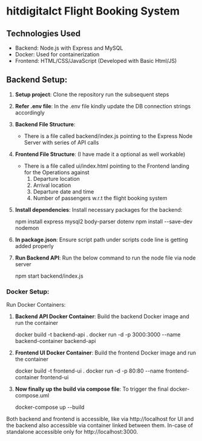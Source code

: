 # hitdigitalct Flight Booking System

## Technologies Used

- Backend: Node.js with Express and MySQL
- Docker: Used for containerization
- Frontend: HTML/CSS/JavaScript (Developed with Basic Html/JS)

## Backend Setup:

1. **Setup project**:
   Clone the repository run the subsequent steps 

2. **Refer .env  file**:
    In the .env file kindly update the DB connection strings accordingly

3. **Backend File Structure**:
    
    - There is a file called backend/index.js pointing to the Express Node Server with series of API calls

4. **Frontend File Structure**: (I have made it a optional as well workable)
    
    - There is a file called ui/index.html pointing to the Frontend landing for the Operations against
        1.	Departure location
        2.	Arrival location
        3.	Departure date and time
        4.	Number of passengers
      w.r.t the flight booking system

5. **Install dependencies**:
   Install necessary packages for the backend:

    npm install express mysql2 body-parser dotenv
    npm install --save-dev nodemon

6. **In package.json**:
   Ensure script path under scripts code line is getting added properly

7. **Run Backend API**:
   Run the below command to run the node file via node server

   npm start backend/index.js


### Docker Setup:

Run Docker Containers:

1. **Backend API Docker Container**:
   Build the backend Docker image and run the container

   docker build -t backend-api .
   docker run -d -p 3000:3000 --name backend-container backend-api

2. **Frontend UI Docker Container**:
   Build the frontend Docker image and run the container

   docker build -t frontend-ui .
   docker run -d -p 80:80 --name frontend-container frontend-ui

3. **Now finally up the build via compose file**:
    To trigger the final docker-compose.uml 
  
   docker-compose up --build

 Both backend and frontend is accessible, like via http://localhost for UI and the backend also accessible via container linked between them. In-case of standalone accessible only for http://localhost:3000.
 
   
